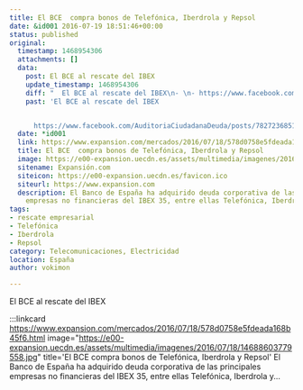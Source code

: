 ```yaml
---
title: El BCE  compra bonos de Telefónica, Iberdrola y Repsol
date: &id001 2016-07-19 18:51:46+00:00
status: published
original:
  timestamp: 1468954306
  attachments: []
  data:
    post: El BCE al rescate del IBEX
    update_timestamp: 1468954306
    diff: "  El BCE al rescate del IBEX\n- \n- https://www.facebook.com/AuditoriaCiudadanaDeuda/posts/782723685176177"
    past: 'El BCE al rescate del IBEX


      https://www.facebook.com/AuditoriaCiudadanaDeuda/posts/782723685176177'
  date: *id001
  link: https://www.expansion.com/mercados/2016/07/18/578d0758e5fdeada168b45f6.html
  title: El BCE  compra bonos de Telefónica, Iberdrola y Repsol
  image: https://e00-expansion.uecdn.es/assets/multimedia/imagenes/2016/07/18/14688603779558.jpg
  sitename: Expansión.com
  siteicon: https://e00-expansion.uecdn.es/favicon.ico
  siteurl: https://www.expansion.com
  description: El Banco de España ha adquirido deuda corporativa de las principales
    empresas no financieras del IBEX 35, entre ellas Telefónica, Iberdrola y...
tags:
- rescate empresarial
- Telefónica
- Iberdrola
- Repsol
category: Telecomunicaciones, Electricidad
location: España
author: vokimon

---
```

El BCE al rescate del IBEX

:::linkcard https://www.expansion.com/mercados/2016/07/18/578d0758e5fdeada168b45f6.html image="https://e00-expansion.uecdn.es/assets/multimedia/imagenes/2016/07/18/14688603779558.jpg" title='El BCE  compra bonos de Telefónica, Iberdrola y Repsol'
    El Banco de España ha adquirido deuda corporativa de las principales empresas no financieras del IBEX 35, entre ellas Telefónica, Iberdrola y...

